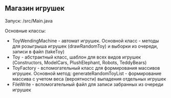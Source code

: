 ## Магазин игрушек
Запуск: /src/Main.java

Основные классы:

- ToyWendingMachine - автомат игрушек. Основной класс - методы для розыгрыша игрушек (drawRandomToy) и выборки из очереди, записи в файл (takeToy)
- Toy - абстрактный класс, шаблон для всех видов игрушек (Constructors, ModelCars, PlushElephant, Robots, TeddyBears)
- ToyFactory - вспомогательный класс для формирования массивов игрушек. Основной метод: generateRandomToyList - формирование массива с учетом веса (вероятности) выпадения отдельных игрушек
- FileWrite - вспомогательный файл для записи забранных из очереди игрушек 
